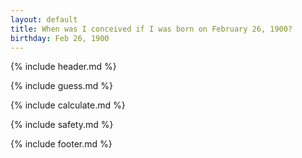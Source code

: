 ```yaml
---
layout: default
title: When was I conceived if I was born on February 26, 1900?
birthday: Feb 26, 1900
---
```


{% include header.md %}

{% include guess.md %}

{% include calculate.md %}

{% include safety.md %}

{% include footer.md %}



